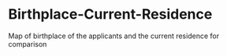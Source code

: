 # Birthplace-Current-Residence
Map of birthplace of the applicants and the current residence for comparison
